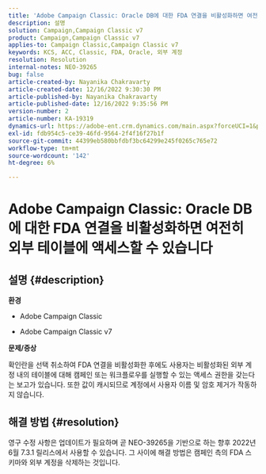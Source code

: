 ```yaml
---
title: 'Adobe Campaign Classic: Oracle DB에 대한 FDA 연결을 비활성화하면 여전히 외부 테이블에 액세스할 수 있음'
description: 설명
solution: Campaign,Campaign Classic v7
product: Campaign,Campaign Classic v7
applies-to: Campaign Classic,Campaign Classic v7
keywords: KCS, ACC, Classic, FDA, Oracle, 외부 계정
resolution: Resolution
internal-notes: NEO-39265
bug: false
article-created-by: Nayanika Chakravarty
article-created-date: 12/16/2022 9:30:30 PM
article-published-by: Nayanika Chakravarty
article-published-date: 12/16/2022 9:35:56 PM
version-number: 2
article-number: KA-19319
dynamics-url: https://adobe-ent.crm.dynamics.com/main.aspx?forceUCI=1&pagetype=entityrecord&etn=knowledgearticle&id=1119dbd7-887d-ed11-81ac-6045bd006079
exl-id: fdb954c5-ce39-46fd-9564-2f4f16f27b1f
source-git-commit: 44399eb580bbfdbf3bc64299e245f0265c765e72
workflow-type: tm+mt
source-wordcount: '142'
ht-degree: 6%

---
```


# Adobe Campaign Classic: Oracle DB에 대한 FDA 연결을 비활성화하면 여전히 외부 테이블에 액세스할 수 있습니다

## 설명 {#description}


<b>환경</b>

- Adobe Campaign Classic

- Adobe Campaign Classic v7

<b>문제/증상</b>

확인란을 선택 취소하여 FDA 연결을 비활성화한 후에도 사용자는 비활성화된 외부 계정 내의 테이블에 대해 캠페인 또는 워크플로우를 실행할 수 있는 액세스 권한을 갖는다는 보고가 있습니다. 또한 값이 캐시되므로 계정에서 사용자 이름 및 암호 제거가 작동하지 않습니다.






## 해결 방법 {#resolution}


영구 수정 사항은 업데이트가 필요하며 곧 NEO-39265을 기반으로 하는 향후 2022년 6월 7.3.1 릴리스에서 사용할 수 있습니다. 그 사이에 해결 방법은 캠페인 측의 FDA 스키마와 외부 계정을 삭제하는 것입니다.

